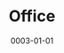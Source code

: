 ---
title: Office
date: 0003-01-01
ico: mdi:desktop-tower
color: red-400
hardware:
  - type: Display 1
    name: Spectrum › OLED
    sub:
      - 27"
      - 240Hz
    link: 'https://intl.dough.tech/products/spectrum-oled-qhd-240hz-gaming-monitor-es07e2d'
  - type: Display 2
    name: LG › 27GL83A-B
    sub:
      - 27"
      - 144Hz
    link: 'https://amzn.com/dp/B07YGZL8XF?tag=qrayg-20'
  - type: Speakers
    name: Audioengine › A2+
    sub:
      - + S1 Sub
    link: 'https://amzn.com/dp/B07MYW4Q8S?tag=qrayg-20'
  - type: Headphones
    name: Bowers & Wilkins › PX-7
    sub:
      - Over Ear
    link: 'https://amzn.com/dp/B07WK6SGZC?tag=qrayg-20'
  - type: USB Switch
    name: UGreen › USB3 Switch
    sub:
      - 4x USB3
      - Mac ↔ PC
    link: 'https://amzn.com/dp/B01N6GD9JO?tag=qrayg-20'
  - type: Chair
    name: Steelcase › Reply Mesh
    sub:
      - Gray
      - Black
    link: 'https://store.steelcase.com/Store/seating/office-chairs/reply-mesh-back-chair'
---